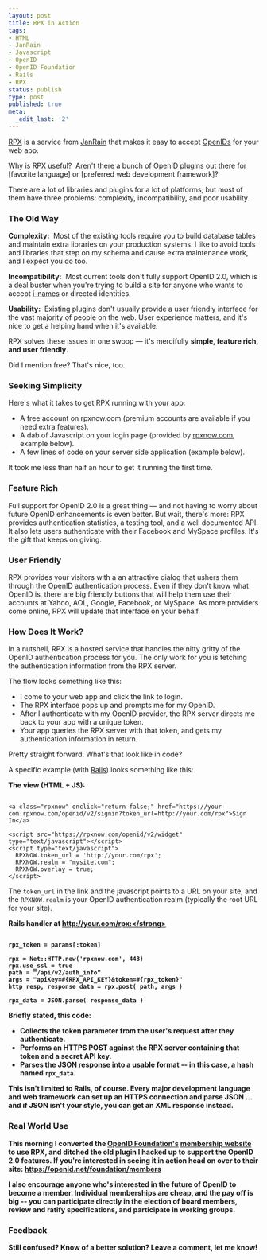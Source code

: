 ```yaml
---
layout: post
title: RPX in Action
tags:
- HTML
- JanRain
- Javascript
- OpenID
- OpenID Foundation
- Rails
- RPX
status: publish
type: post
published: true
meta:
  _edit_last: '2'
---
```

<a href="http://rpxnow.com">RPX</a> is a service from <a href="http://janrain.com">JanRain</a> that makes it easy to accept <a href="http://openid.net/">OpenIDs</a> for your web app.

Why is RPX useful?  Aren't there a bunch of OpenID plugins out there for [favorite language] or [preferred web development framework]?

There are a lot of libraries and plugins for a lot of platforms, but most of them have three problems: complexity, incompatibility, and poor usability.
<h3>The Old Way</h3>
<strong>Complexity:</strong>  Most of the existing tools require you to build database tables and maintain extra libraries on your production systems.  I like to avoid tools and libraries that step on my schema and cause extra maintenance work, and I expect you do too.

<strong>Incompatibility:</strong>  Most current tools don't fully support OpenID 2.0, which is a deal buster when you're trying to build a site for anyone who wants to accept <a href="http://en.wikipedia.org/wiki/I-name">i-names</a> or directed identities.

<strong>Usability:</strong>  Existing plugins don't usually provide a user friendly interface for the vast majority of people on the web.  User experience matters, and it's nice to get a helping hand when it's available.

RPX solves these issues in one swoop — it's mercifully <strong>simple, feature rich, and user friendly</strong>.

Did I mention free?  That's nice, too.
<h3>Seeking Simplicity</h3>
Here's what it takes to get RPX running with your app:
<ul>
	<li>A free account on rpxnow.com (premium accounts are available if you need extra features).</li>
	<li>A dab of Javascript on your login page (provided by <a href="http://rpxnow.com/">rpxnow.com</a>, example below).</li>
	<li>A few lines of code on your server side application (example below).</li>
</ul>

It took me less than half an hour to get it running the first time.

<h3>Feature Rich</h3>
Full support for OpenID 2.0 is a great thing — and not having to worry about future OpenID enhancements is even better.  But wait, there's more:  RPX provides authentication statistics, a testing tool, and a well documented API.  It also lets users authenticate with their Facebook and MySpace profiles.  It's the gift that keeps on giving.
<h3>User Friendly</h3>
RPX provides your visitors with a an attractive dialog that ushers them through the OpenID authentication process.  Even if they don't know what OpenID is, there are big friendly buttons that will help them use their accounts at Yahoo, AOL, Google, Facebook, or MySpace.  As more providers come online, RPX will update that interface on your behalf.

<h3>How Does It Work?</h3>
In a nutshell, RPX is a hosted service that handles the nitty gritty of the OpenID authentication process for you.  The only work for you is fetching the authentication information from the RPX server.

The flow looks something like this:
<ul>
	<li>I come to your web app and click the link to login.</li>
	<li>The RPX interface pops up and prompts me for my OpenID.</li>
	<li>After I authenticate with my OpenID provider, the RPX server directs me back to your app with a unique token.</li>
	<li>Your app queries the RPX server with that token, and gets my authentication information in return.</li>
</ul>
Pretty straight forward.  What's that look like in code?

A specific example (with <a href="http://rubyonrails.com/">Rails</a>) looks something like this:

<strong>The view (HTML + JS):</strong>

<pre><code>
&lt;a class="rpxnow" onclick="return false;" href="https://your-com.rpxnow.com/openid/v2/signin?token_url=http://your.com/rpx"&gt;Sign In&lt;/a&gt;

&lt;script src="https://rpxnow.com/openid/v2/widget" type="text/javascript"&gt;&lt;/script&gt;
&lt;script type="text/javascript"&gt;
  RPXNOW.token_url = 'http://your.com/rpx';
  RPXNOW.realm = "mysite.com";
  RPXNOW.overlay = true;
&lt;/script&gt;
</code></pre>

The <code>token_url</code> in the link and the javascript points to a URL on your site, and the <code>RPXNOW.realm</code> is your OpenID authentication realm (typically the root URL for your site).

<strong>Rails handler at http://your.com/rpx:</strong>

<pre><code>
rpx_token = params[:token]

rpx = Net::HTTP.new('rpxnow.com', 443)
rpx.use_ssl = true
path = "/api/v2/auth_info"
args = "apiKey=#{RPX_API_KEY}&token=#{rpx_token}"
http_resp, response_data = rpx.post( path, args )

rpx_data = JSON.parse( response_data )
</code></pre>

Briefly stated, this code:
<ul>
	<li>Collects the token parameter from the user's request after they authenticate.</li>
	<li>Performs an HTTPS POST against the RPX server containing that token and a secret API key.</li>
	<li>Parses the JSON response into a usable format -- in this case, a hash named <code>rpx_data</code>.</li>
</ul>
This isn't limited to Rails, of course.  Every major development language and web framework can set up an HTTPS connection and parse JSON ... and if JSON isn't your style, you can get an XML response instead.
<h3>Real World Use</h3>
This morning I converted the <a href="http://openid.net/">OpenID Foundation's</a> <a href="https://openid.net/foundation/members/">membership website</a> to use RPX, and ditched the old plugin I hacked up to support the OpenID 2.0 features.  If you're interested in seeing it in action head on over to their site:  <a href="https://openid.net/foundation/members ">https://openid.net/foundation/members</a>

I also encourage anyone who's interested in the future of OpenID to become a member.  Individual memberships are cheap, and the pay off is big -- you can participate directly in the election of board members, review and ratify specifications, and participate in working groups.
<h3>Feedback</h3>
Still confused?  Know of a better solution?  Leave a comment, let me know!
